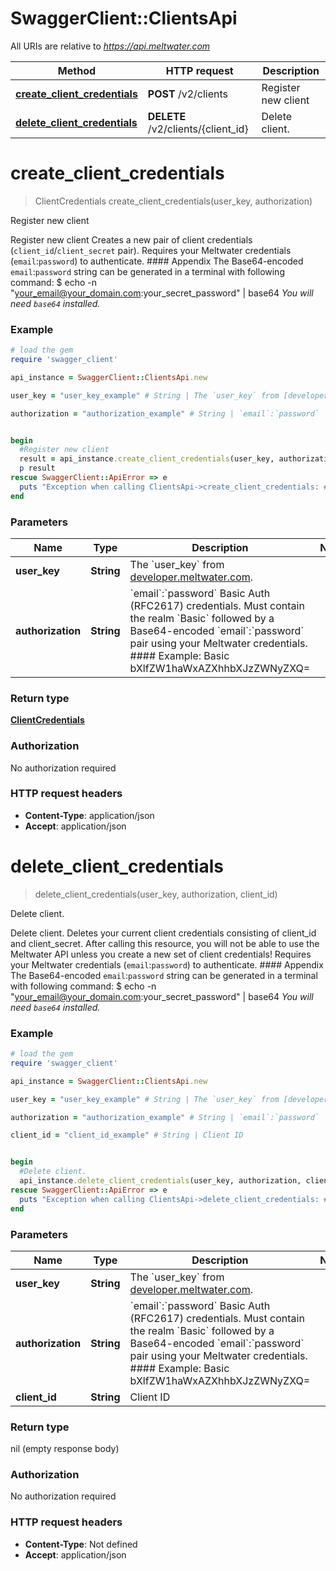 # SwaggerClient::ClientsApi

All URIs are relative to *https://api.meltwater.com*

Method | HTTP request | Description
------------- | ------------- | -------------
[**create_client_credentials**](ClientsApi.md#create_client_credentials) | **POST** /v2/clients | Register new client
[**delete_client_credentials**](ClientsApi.md#delete_client_credentials) | **DELETE** /v2/clients/{client_id} | Delete client.


# **create_client_credentials**
> ClientCredentials create_client_credentials(user_key, authorization)

Register new client

Register new client             Creates a new pair of client credentials (`client_id`/`client_secret`          pair). Requires your Meltwater credentials (`email`:`password`)          to authenticate.           #### Appendix    The Base64-encoded `email`:`password` string can be generated in a terminal  with following command:        $ echo -n \"your_email@your_domain.com:your_secret_password\" | base64    <i>You will need `base64` installed.</i>

### Example
```ruby
# load the gem
require 'swagger_client'

api_instance = SwaggerClient::ClientsApi.new

user_key = "user_key_example" # String | The `user_key` from [developer.meltwater.com](https://developer.meltwater.com/admin/applications/).

authorization = "authorization_example" # String | `email`:`password`    Basic Auth (RFC2617) credentials. Must contain the realm `Basic` followed by a  Base64-encoded `email`:`password` pair using your Meltwater credentials.    #### Example:        Basic bXlfZW1haWxAZXhhbXJzZWNyZXQ=


begin
  #Register new client
  result = api_instance.create_client_credentials(user_key, authorization)
  p result
rescue SwaggerClient::ApiError => e
  puts "Exception when calling ClientsApi->create_client_credentials: #{e}"
end
```

### Parameters

Name | Type | Description  | Notes
------------- | ------------- | ------------- | -------------
 **user_key** | **String**| The &#x60;user_key&#x60; from [developer.meltwater.com](https://developer.meltwater.com/admin/applications/). | 
 **authorization** | **String**| &#x60;email&#x60;:&#x60;password&#x60;    Basic Auth (RFC2617) credentials. Must contain the realm &#x60;Basic&#x60; followed by a  Base64-encoded &#x60;email&#x60;:&#x60;password&#x60; pair using your Meltwater credentials.    #### Example:        Basic bXlfZW1haWxAZXhhbXJzZWNyZXQ&#x3D; | 

### Return type

[**ClientCredentials**](ClientCredentials.md)

### Authorization

No authorization required

### HTTP request headers

 - **Content-Type**: application/json
 - **Accept**: application/json



# **delete_client_credentials**
> delete_client_credentials(user_key, authorization, client_id)

Delete client.

Delete client.    Deletes your current client credentials consisting                 of client_id and client_secret. After calling this resource,                  you will not be able to use the Meltwater API unless you create                  a new set of client credentials! Requires your Meltwater                  credentials (`email`:`password`) to authenticate.           #### Appendix    The Base64-encoded `email`:`password` string can be generated in a terminal  with following command:        $ echo -n \"your_email@your_domain.com:your_secret_password\" | base64    <i>You will need `base64` installed.</i>

### Example
```ruby
# load the gem
require 'swagger_client'

api_instance = SwaggerClient::ClientsApi.new

user_key = "user_key_example" # String | The `user_key` from [developer.meltwater.com](https://developer.meltwater.com/admin/applications/).

authorization = "authorization_example" # String | `email`:`password`    Basic Auth (RFC2617) credentials. Must contain the realm `Basic` followed by a  Base64-encoded `email`:`password` pair using your Meltwater credentials.    #### Example:        Basic bXlfZW1haWxAZXhhbXJzZWNyZXQ=

client_id = "client_id_example" # String | Client ID


begin
  #Delete client.
  api_instance.delete_client_credentials(user_key, authorization, client_id)
rescue SwaggerClient::ApiError => e
  puts "Exception when calling ClientsApi->delete_client_credentials: #{e}"
end
```

### Parameters

Name | Type | Description  | Notes
------------- | ------------- | ------------- | -------------
 **user_key** | **String**| The &#x60;user_key&#x60; from [developer.meltwater.com](https://developer.meltwater.com/admin/applications/). | 
 **authorization** | **String**| &#x60;email&#x60;:&#x60;password&#x60;    Basic Auth (RFC2617) credentials. Must contain the realm &#x60;Basic&#x60; followed by a  Base64-encoded &#x60;email&#x60;:&#x60;password&#x60; pair using your Meltwater credentials.    #### Example:        Basic bXlfZW1haWxAZXhhbXJzZWNyZXQ&#x3D; | 
 **client_id** | **String**| Client ID | 

### Return type

nil (empty response body)

### Authorization

No authorization required

### HTTP request headers

 - **Content-Type**: Not defined
 - **Accept**: application/json



